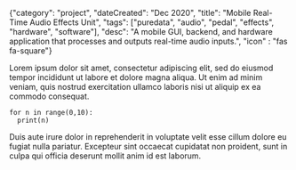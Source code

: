 {"category": "project", "dateCreated": "Dec 2020", "title": "Mobile Real-Time Audio Effects Unit", "tags": ["puredata", "audio", "pedal", "effects", "hardware", "software"], "desc": "A mobile GUI, backend, and hardware application that processes and outputs real-time audio inputs.", "icon" : "fas fa-square"}

Lorem ipsum dolor sit amet, consectetur adipiscing elit, sed do eiusmod tempor incididunt ut labore et dolore magna aliqua. Ut enim ad minim veniam, quis nostrud exercitation ullamco laboris nisi ut aliquip ex ea commodo consequat. 

```
for n in range(0,10):
  print(n)
```

Duis aute irure dolor in reprehenderit in voluptate velit esse cillum dolore eu fugiat nulla pariatur. Excepteur sint occaecat cupidatat non proident, sunt in culpa qui officia deserunt mollit anim id est laborum.
